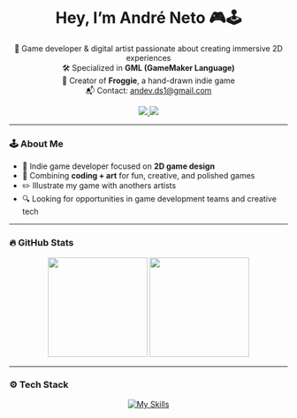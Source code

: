 <h1 align="center">Hey, I’m <strong>André Neto</strong> 🎮🕹️</h1>

<p align="center">
  🎨 Game developer & digital artist passionate about creating immersive 2D experiences<br>
  🛠️ Specialized in <strong>GML (GameMaker Language)</strong><br>
  🐸 Creator of <strong>Froggie</strong>, a hand-drawn indie game<br>
  📬 Contact: <a href="mailto:andev.ds1@gmail.com">andev.ds1@gmail.com</a><br>
  <p align="center">
  <a href="mailto:andev.ds1@gmail.com">
    <img src="https://img.shields.io/badge/email-andev.ds1@gmail.com-blue?style=for-the-badge&logo=gmail" />
  </a>
  <a href="https://instagram.com/letsgofroggiegame">
    <img src="https://img.shields.io/badge/@letsgofroggiegame-Instagram-purple?style=for-the-badge&logo=instagram" />
  </a>
</p>
</p>

---

### 🕹️ About Me

- 👾 Indie game developer focused on **2D game design**
- 🧠 Combining **coding + art** for fun, creative, and polished games
- ✏️ Illustrate my game with anothers artists
- 🔍 Looking for opportunities in game development teams and creative tech

---

### 🔥 GitHub Stats

<p align="center">
  <img height="180em" src="https://github-readme-stats.vercel.app/api?username=andevstudios&show_icons=true&theme=tokyonight&hide_border=true" />
  <img height="180em" src="https://github-readme-stats.vercel.app/api/top-langs/?username=andevstudios&layout=compact&theme=tokyonight&hide_border=true" />
</p>

---

### ⚙️ Tech Stack

<p align="center">
  <a href="https://skillicons.dev">
    <img src="https://skillicons.dev/icons?i=html,css,js,ts,nodejs,php,angular,postgresql,mysql,java,figma,cs,unity,construct3,gamemakerstudio,vue&perline=6" alt="My Skills" />
  </a>
</p>







